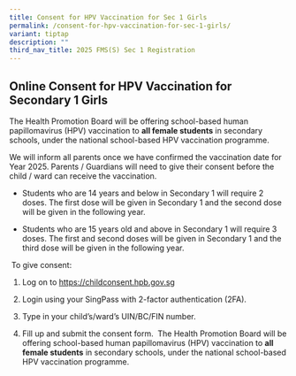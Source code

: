 ```yaml
---
title: Consent for HPV Vaccination for Sec 1 Girls
permalink: /consent-for-hpv-vaccination-for-sec-1-girls/
variant: tiptap
description: ""
third_nav_title: 2025 FMS(S) Sec 1 Registration
---
```

<h2>Online Consent for HPV Vaccination for Secondary 1 Girls</h2>
<p>The Health Promotion Board will be offering school-based human papillomavirus
(HPV) vaccination to <strong>all female students</strong> in secondary schools,
under the national school-based HPV vaccination programme.&nbsp;&nbsp;</p>
<p>We will inform all parents once we have confirmed the vaccination date
for Year 2025. Parents / Guardians will need to give their consent before
the child / ward can receive the vaccination.&nbsp;&nbsp;</p>
<ul>
<li>
<p>Students who are 14 years and below in Secondary 1 will require 2 doses.
The first dose will be given in Secondary 1 and the second dose will be
given in the following year.&nbsp;</p>
</li>
</ul>
<ul>
<li>
<p>Students who are 15 years old and above in Secondary 1 will require 3
doses. The first and second doses will be given in Secondary 1 and the
third dose will be given in the following year.&nbsp;&nbsp;</p>
</li>
</ul>
<p>&nbsp;To give consent:&nbsp;</p>
<ol>
<li>
<p>Log on to <a href="https://about:blank/" rel="noopener noreferrer nofollow" target="_blank"><u>https://childconsent.hpb.gov.sg</u></a>&nbsp;&nbsp;</p>
</li>
</ol>
<ol start="2">
<li>
<p>Login using your SingPass with 2-factor authentication (2FA).&nbsp;</p>
</li>
</ol>
<ol start="3">
<li>
<p>Type in your child’s/ward’s UIN/BC/FIN number.&nbsp;</p>
</li>
</ol>
<ol start="4">
<li>
<p>Fill up and submit the consent form.&nbsp;&nbsp;The Health Promotion Board
will be offering school-based human papillomavirus (HPV) vaccination to <strong>all female students</strong> in
secondary schools, under the national school-based HPV vaccination programme.</p>
</li>
</ol>
<p></p>